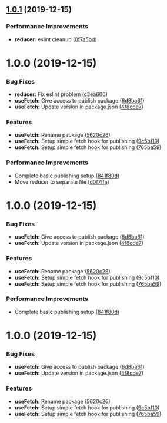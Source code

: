 ## [1.0.1](https://github.com/Wadowski/react-hook-use-fetch/compare/v1.0.0...v1.0.1) (2019-12-15)


### Performance Improvements

* **reducer:** eslint cleanup ([0f7a5bd](https://github.com/Wadowski/react-hook-use-fetch/commit/0f7a5bdfa73ce89349dd52ed4ee23c086baa2001))

# 1.0.0 (2019-12-15)


### Bug Fixes

* **reducer:** Fix eslint problem ([c3ea606](https://github.com/Wadowski/react-hook-use-fetch/commit/c3ea60619a3157219120235c45175d4e93734242))
* **useFetch:** Give access to publish package ([6d8ba61](https://github.com/Wadowski/react-hook-use-fetch/commit/6d8ba61983b4fe38f5267d491100a3aed22f8fc7))
* **useFetch:** Update version in package.json ([4f8cde7](https://github.com/Wadowski/react-hook-use-fetch/commit/4f8cde76fa88efbd873e713cfbb31e88f7e08a65))


### Features

* **useFetch:** Rename package ([5620c26](https://github.com/Wadowski/react-hook-use-fetch/commit/5620c26b2a514d42325e170b2cea5b90154e7752))
* **useFetch:** Setup simple fetch hook for publishing ([9c5bf10](https://github.com/Wadowski/react-hook-use-fetch/commit/9c5bf1002c3903c8254c2aedf42fffbcbf32760e))
* **useFetch:** Setup simple fetch hook for publishing ([765ba59](https://github.com/Wadowski/react-hook-use-fetch/commit/765ba595eb2cc7cb080628f26a3b371c99995252))


### Performance Improvements

* Complete basic publishing setup ([841f80d](https://github.com/Wadowski/react-hook-use-fetch/commit/841f80d4ec1d7ba8ae6931acd2823d9f43b8e5b1))
* Move reducer to separate file ([d0f7ffa](https://github.com/Wadowski/react-hook-use-fetch/commit/d0f7ffada8e5d45d96bae6208f031da00e5b1d89))

# 1.0.0 (2019-12-15)


### Bug Fixes

* **useFetch:** Give access to publish package ([6d8ba61](https://github.com/Wadowski/react-hook-use-fetch/commit/6d8ba61983b4fe38f5267d491100a3aed22f8fc7))
* **useFetch:** Update version in package.json ([4f8cde7](https://github.com/Wadowski/react-hook-use-fetch/commit/4f8cde76fa88efbd873e713cfbb31e88f7e08a65))


### Features

* **useFetch:** Rename package ([5620c26](https://github.com/Wadowski/react-hook-use-fetch/commit/5620c26b2a514d42325e170b2cea5b90154e7752))
* **useFetch:** Setup simple fetch hook for publishing ([9c5bf10](https://github.com/Wadowski/react-hook-use-fetch/commit/9c5bf1002c3903c8254c2aedf42fffbcbf32760e))
* **useFetch:** Setup simple fetch hook for publishing ([765ba59](https://github.com/Wadowski/react-hook-use-fetch/commit/765ba595eb2cc7cb080628f26a3b371c99995252))


### Performance Improvements

* Complete basic publishing setup ([841f80d](https://github.com/Wadowski/react-hook-use-fetch/commit/841f80d4ec1d7ba8ae6931acd2823d9f43b8e5b1))

# 1.0.0 (2019-12-15)


### Bug Fixes

* **useFetch:** Give access to publish package ([6d8ba61](https://github.com/Wadowski/react-hook-use-fetch/commit/6d8ba61983b4fe38f5267d491100a3aed22f8fc7))
* **useFetch:** Update version in package.json ([4f8cde7](https://github.com/Wadowski/react-hook-use-fetch/commit/4f8cde76fa88efbd873e713cfbb31e88f7e08a65))


### Features

* **useFetch:** Rename package ([5620c26](https://github.com/Wadowski/react-hook-use-fetch/commit/5620c26b2a514d42325e170b2cea5b90154e7752))
* **useFetch:** Setup simple fetch hook for publishing ([9c5bf10](https://github.com/Wadowski/react-hook-use-fetch/commit/9c5bf1002c3903c8254c2aedf42fffbcbf32760e))
* **useFetch:** Setup simple fetch hook for publishing ([765ba59](https://github.com/Wadowski/react-hook-use-fetch/commit/765ba595eb2cc7cb080628f26a3b371c99995252))
